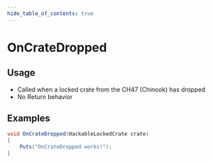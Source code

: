 ```yaml
---
hide_table_of_contents: true
---
```


# OnCrateDropped

## Usage

* Called when a locked crate from the CH47 (Chinook) has dropped
* No Return behavior

## Examples

```csharp title=""
void OnCrateDropped(HackableLockedCrate crate)
{
    Puts("OnCrateDropped works!");
}
```
